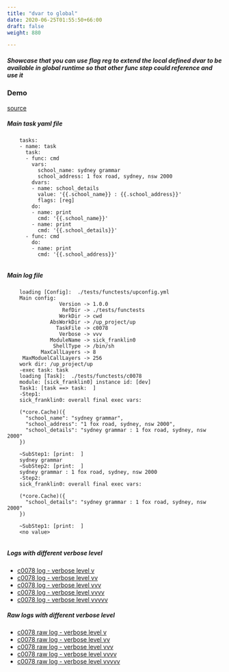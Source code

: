 ```yaml
---
title: "dvar to global"
date: 2020-06-25T01:55:50+66:00
draft: false
weight: 880

---
```


##### Showcase that you can use flag reg to extend the local defined dvar to be available in global runtime so that other func step could reference and use it


### Demo








[source](https://github.com/upcmd/up/blob/master/tests/functests/c0078.yml)

##### Main task yaml file
```
    tasks:
    - name: task
      task:
      - func: cmd
        vars:
          school_name: sydney grammar
          school_address: 1 fox road, sydney, nsw 2000
        dvars:
        - name: school_details
          value: '{{.school_name}} : {{.school_address}}'
          flags: [reg]
        do:
        - name: print
          cmd: '{{.school_name}}'
        - name: print
          cmd: '{{.school_details}}'
      - func: cmd
        do:
        - name: print
          cmd: '{{.school_address}}'
    
```
##### Main log file
```
    loading [Config]:  ./tests/functests/upconfig.yml
    Main config:
                 Version -> 1.0.0
                  RefDir -> ./tests/functests
                 WorkDir -> cwd
              AbsWorkDir -> /up_project/up
                TaskFile -> c0078
                 Verbose -> vvv
              ModuleName -> sick_franklin0
               ShellType -> /bin/sh
           MaxCallLayers -> 8
     MaxModuelCallLayers -> 256
    work dir: /up_project/up
    -exec task: task
    loading [Task]:  ./tests/functests/c0078
    module: [sick_franklin0] instance id: [dev]
    Task1: [task ==> task:  ]
    -Step1:
    sick_franklin0: overall final exec vars:
    
    (*core.Cache)({
      "school_name": "sydney grammar",
      "school_address": "1 fox road, sydney, nsw 2000",
      "school_details": "sydney grammar : 1 fox road, sydney, nsw 2000"
    })
    
    ~SubStep1: [print:  ]
    sydney grammar
    ~SubStep2: [print:  ]
    sydney grammar : 1 fox road, sydney, nsw 2000
    -Step2:
    sick_franklin0: overall final exec vars:
    
    (*core.Cache)({
      "school_details": "sydney grammar : 1 fox road, sydney, nsw 2000"
    })
    
    ~SubStep1: [print:  ]
    <no value>
    
```


##### Logs with different verbose level
* [c0078 log - verbose level v](../../logs/c0078_v)
* [c0078 log - verbose level vv](../../logs/c0078_vv)
* [c0078 log - verbose level vvv](../../logs/c0078_vvvv)
* [c0078 log - verbose level vvvv](../../logs/c0078_vvvv)
* [c0078 log - verbose level vvvvv](../../logs/c0078_vvvvv)

##### Raw logs with different verbose level
* [c0078 raw log - verbose level v](../../reflogs/c0078_v.log)
* [c0078 raw log - verbose level vv](../../reflogs/c0078_vv.log)
* [c0078 raw log - verbose level vvv](../../reflogs/c0078_vvv.log)
* [c0078 raw log - verbose level vvvv](../../reflogs/c0078_vvvv.log)
* [c0078 raw log - verbose level vvvvv](../../reflogs/c0078_vvvvv.log)







